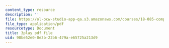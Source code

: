 ```yaml
---
content_type: resource
description: ''
file: https://ol-ocw-studio-app-qa.s3.amazonaws.com/courses/18-085-computational-science-and-engineering-i-fall-2008/98be52e00e3b22b6479ae65725a213d9_wt7UJckgvxs.pdf
file_type: application/pdf
resourcetype: Document
title: 3play pdf file
uid: 98be52e0-0e3b-22b6-479a-e65725a213d9
---
```

